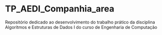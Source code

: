 # TP_AEDI_Companhia_area
Repositório dedicado ao desenvolvimento do trabalho prático da disciplina Algoritmos e Estruturas de Dados I do curso de Engenharia de Computação
